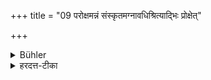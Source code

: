 +++
title = "09 परोक्षमन्नं संस्कृतमग्नावधिश्रित्याद्भिः प्रोक्षेत्"

+++

<details><summary>Bühler</summary>

9. He (the householder himself) shall place on the fire that food which has been prepared (by Śūdras) without supervision, and shall sprinkle it with water. Such food also they state to be fit for the gods.
</details>

<details><summary>हरदत्त-टीका</summary>

## सूत्रम्
परोक्षमन्नं संस्कृतमग्नावधिश्रित्याऽद्भिः प्रोक्षेत्तदेवपवित्रमित्याचक्षते ॥९॥  
## टिप्पनी
यदि शुद्राः परोक्षमन्नं संस्कुर्युः आर्यैरनधिष्ठिताः । तदा तत्परोक्षमन्न संस्कृतं स्वयमग्नावधिश्रयेत् । अधिश्रित्याऽद्भिः प्रोक्षेत् । तदेवंभूतमन्नं देवपवित्रमित्याचक्षते । देवानामपि तत्पवित्रं किं पुनर्मनुष्याणामिति ॥९॥
</details>
